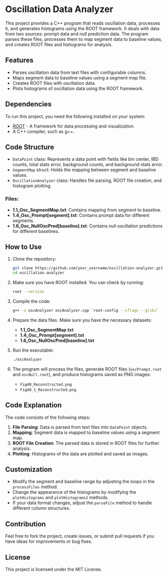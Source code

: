 # Oscillation Data Analyzer

This project provides a C++ program that reads oscillation data, processes it, and generates histograms using the ROOT framework. It deals with data from two sources: prompt data and null prediction data. The program parses these files, processes them to map segment data to baseline values, and creates ROOT files and histograms for analysis.

## Features

- Parses oscillation data from text files with configurable columns.
- Maps segment data to baseline values using a segment map file.
- Creates ROOT files with oscillation data.
- Plots histograms of oscillation data using the ROOT framework.

## Dependencies

To run this project, you need the following installed on your system:

- [ROOT](https://root.cern/) - A framework for data processing and visualization.
- A C++ compiler, such as g++.

## Code Structure

- `DataPoint` class: Represents a data point with fields like bin center, IBD counts, total stats error, background counts, and background stats error.
- `SegmentMap` struct: Holds the mapping between segment and baseline values.
- `OscillationAnalyzer` class: Handles file parsing, ROOT file creation, and histogram plotting.

### Files:

- **1.1_Osc_SegmentMap.txt**: Contains mapping from segment to baseline.
- **1.4_Osc_Prompt[segment].txt**: Contains prompt data for different segments.
- **1.6_Osc_NullOscPred[baseline].txt**: Contains null oscillation predictions for different baselines.

## How to Use

1. Clone the repository:
    ```bash
    git clone https://github.com/your_username/oscillation-analyzer.git
    cd oscillation-analyzer
    ```

2. Make sure you have ROOT installed. You can check by running:
    ```bash
    root --version
    ```

3. Compile the code:
    ```bash
    g++ -o oscAnalyzer oscAnalyzer.cpp `root-config --cflags --glibs`
    ```

4. Prepare the data files. Make sure you have the necessary datasets:
   - **1.1_Osc_SegmentMap.txt** 
   - **1.4_Osc_Prompt[segment].txt**
   - **1.6_Osc_NullOscPred[baseline].txt**

5. Run the executable:
    ```bash
    ./oscAnalyzer
    ```

6. The program will process the files, generate ROOT files (`oscPrompt.root` and `oscNull.root`), and produce histograms saved as PNG images:
   - `Fig40_Reconstructed.png`
   - `Fig40_1_Reconstructed.png`

## Code Explanation

The code consists of the following steps:
1. **File Parsing**: Data is parsed from text files into `DataPoint` objects.
2. **Mapping**: Segment data is mapped to baseline values using a segment map.
3. **ROOT File Creation**: The parsed data is stored in ROOT files for further analysis.
4. **Plotting**: Histograms of the data are plotted and saved as images.

## Customization

- Modify the segment and baseline range by adjusting the loops in the `processFiles` method.
- Change the appearance of the histograms by modifying the `plotHistograms` and `plotHistograms2` methods.
- If your data format changes, adjust the `parseFile` method to handle different column structures.

## Contribution

Feel free to fork the project, create issues, or submit pull requests if you have ideas for improvements or bug fixes.

## License

This project is licensed under the MIT License.

